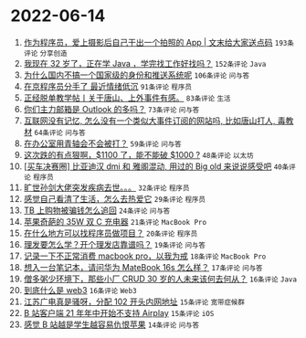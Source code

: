 # 2022-06-14

1. [作为程序员，爱上摄影后自己干出一个拍照的 App | 文末给大家送点码](https://www.v2ex.com/t/859469) `193条评论` `分享创造`
1. [我现在 32 岁了，正在学 Java ，学完找工作好找吗？](https://www.v2ex.com/t/859436) `152条评论` `Java`
1. [为什么国内不搞一个国家级的身份和推送系统呢](https://www.v2ex.com/t/859451) `106条评论` `问与答`
1. [在京程序员分手了 最近情绪低沉](https://www.v2ex.com/t/859483) `91条评论` `程序员`
1. [正经脱单教学帖丨关于唐山、上外事件有感。](https://www.v2ex.com/t/859497) `83条评论` `生活`
1. [你们主力邮箱是 Outlook 的多吗？](https://www.v2ex.com/t/859449) `73条评论` `问与答`
1. [互联网没有记忆, 怎么没有一个类似大事件订阅的网站吗, 比如唐山打人, 毒教材](https://www.v2ex.com/t/859542) `64条评论` `问与答`
1. [在办公室用青轴会不会被打？](https://www.v2ex.com/t/859459) `59条评论` `问与答`
1. [这次跌的有点狠啊，$1100 了，能不能破 $1000 ?](https://www.v2ex.com/t/859441) `48条评论` `以太坊`
1. [[买车决赛圈] 比亚迪汉 dmi 和 雅阁混动, 用过的 Big old 来说说感受吧](https://www.v2ex.com/t/859546) `40条评论` `程序员`
1. [旷世孙剑大佬突发疾病去世。。。](https://www.v2ex.com/t/859511) `32条评论` `程序员`
1. [感觉自己看清了生活，怎么去热爱它](https://www.v2ex.com/t/859562) `29条评论` `程序员`
1. [TB 上购物被骗钱怎么追回](https://www.v2ex.com/t/859505) `24条评论` `问与答`
1. [苹果奇葩的 35W 双 C 充电器](https://www.v2ex.com/t/859531) `21条评论` `MacBook Pro`
1. [在什么地方可以找程序员做项目？](https://www.v2ex.com/t/859482) `20条评论` `程序员`
1. [理发要怎么学？开个理发店靠谱吗？](https://www.v2ex.com/t/859489) `19条评论` `问与答`
1. [记录一下不正常消费 macbook pro，以我为戒](https://www.v2ex.com/t/859565) `18条评论` `MacBook Pro`
1. [想入一台笔记本，请问华为 MateBook 16s 怎么样？](https://www.v2ex.com/t/859480) `17条评论` `问与答`
1. [僧多粥少环境下，那些小厂 CRUD 30 岁的人未来该何去何从？](https://www.v2ex.com/t/859506) `16条评论` `Java`
1. [到底什么是 web3](https://www.v2ex.com/t/859499) `16条评论` `Web3`
1. [江苏广电真是骚呀，分配 102 开头内网地址](https://www.v2ex.com/t/859490) `15条评论` `宽带症候群`
1. [B 站客户端 21 年年中开始不支持 Airplay](https://www.v2ex.com/t/859456) `15条评论` `iOS`
1. [感觉 B 站越是学生越容易仇恨苹果](https://www.v2ex.com/t/859551) `14条评论` `问与答`

